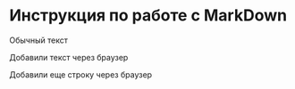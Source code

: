 # Инструкция по работе с MarkDown

Обычный текст

Добавили текст через браузер

Добавили еще строку через браузер
